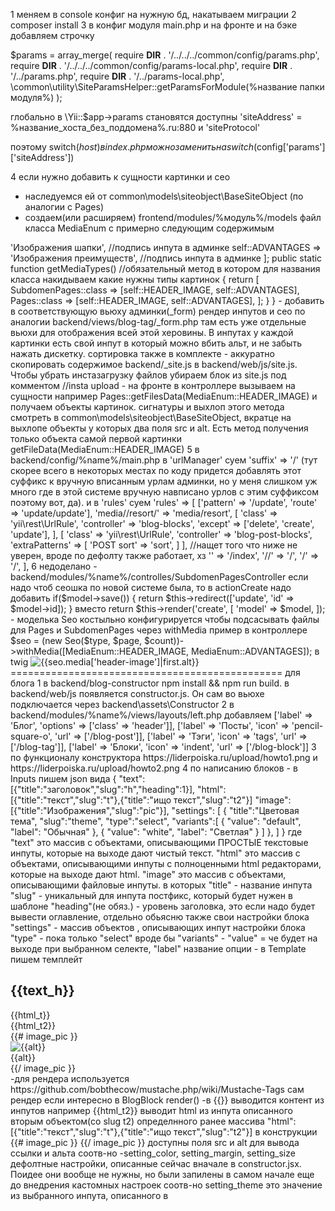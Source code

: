 1 меняем в console конфиг на нужную бд, накатываем миграции
2 composer install
3 в конфиг модуля main.php и на фронте и на бэке добавляем строчку

$params = array_merge(
    require __DIR__ . '/../../../common/config/params.php',
    require __DIR__ . '/../../../common/config/params-local.php',
    require __DIR__ . '/../params.php',
    require __DIR__ . '/../params-local.php',
    \common\utility\SiteParamsHelper::getParamsForModule(%название папки модуля%)
);

глобально в \Yii::$app->params становятся доступны 'siteAddress'  = %название_хоста_без_поддомена%.ru:880 и 'siteProtocol'

поэтому switch($host) в index.php можно заменить на switch($config['params']['siteAddress'])

4 если нужно добавить к сущности картинки и сео
- наследуемся ей от common\models\siteobject\BaseSiteObject (по аналогии с Pages)
- создаем(или расширяем) frontend/modules/%модуль%/models файл класса MediaEnum с примерно следующим содержимым

<?php
namespace frontend\modules\pmnbd\models;

use common\models\Pages;
use common\models\siteobject\BaseMediaEnum;
use common\models\SubdomenPages;

class MediaEnum extends BaseMediaEnum
{
    const HEADER_IMAGE = 'header-image'; //alias по которому будут доступны картинки
    const ADVANTAGES = 'advantages'; //alias по которому будут доступны картинки

    const LABEL_MAP = [
        self::HEADER_IMAGE => 'Изображения шапки', //подпись инпута в админке
        self::ADVANTAGES => 'Изображения преимуществ', //подпись инпута в админке
    ];

    public static function getMediaTypes() //обязательный метод в котором для названия класса накидываем какие нужны типы картинок
    {
        return [
            SubdomenPages::class => [self::HEADER_IMAGE, self::ADVANTAGES],
            Pages::class => [self::HEADER_IMAGE, self::ADVANTAGES],
        ];
    }
}

- добавить в соответствующую вьюху админки(_form) рендер инпутов и сео по аналогии backend/views/blog-tag/_form.php
там есть уже отдельные вьюхи для отображения всей этой херовины. В инпутах у каждой картинки есть свой инпут в который можно вбить альт, и не забыть нажать дискетку. сортировка также в комплекте
- аккуратно скопировать содержимое backend/_site.js в backend/web/js/site.js. Чтобы убрать инстазагрузку файлов убираем блок из site.js под комментом //insta upload
 
- на фронте в контроллере вызываем на сущности например Pages::getFilesData(MediaEnum::HEADER_IMAGE) и получаем объекты картинок. сигнатуры и выхлоп этого метода смотреть в common\models\siteobject\BaseSiteObject, вкратце на выхлопе объекты у которых два поля src и alt. Есть метод получения только объекта самой первой картинки getFileData(MediaEnum::HEADER_IMAGE)

5 в backend/config/%name%/main.php в 'urlManager' суем 'suffix' => '/' (тут скорее всего в некоторых местах по коду придется добавлять этот суффикс к вручную вписанным урлам админки, но у меня слишком уж много где в этой системе вручную навписано урлов с этим суффиксом поэтому вот, да). и в 'rules' суем

'rules' => [
                ['pattern' => '/update', 'route' => 'update/update'],
                'media/<id:\d+>/resort/<sort:\d+>' => 'media/resort',
                [
                    'class' => 'yii\rest\UrlRule',
                    'controller' => 'blog-blocks',
                    'except' => ['delete', 'create', 'update'],
                ],
                [
                    'class' => 'yii\rest\UrlRule',
                    'controller' => 'blog-post-blocks',
                    'extraPatterns' => [
                        'POST sort' => 'sort',
                    ]
                ],
                //нащет того что ниже не уверен, вроде по дефолту также работает, хз
                '<controller>' => '<controller>/index',
                '<controller>/<id:\d+>/<action>' => '<controller>/<action>',
                '<controller>/<action>' => '<controller>/<action>',
            ],

6 недоделано
- backend/modules/%name%/controlles/SubdomenPagesController если надо чтоб сеошка по новой системе была, то в actionCreate надо добавить 
if($model->save()) {
            return $this->redirect(['update', 'id' => $model->id]);
}
вместо
return $this->render('create', [
            'model' => $model,
        ]);
- моделька Seo костыльно конфигурируется чтобы подсасывать файлы для Pages и SubdomenPages через withMedia
пример в контроллере $seo = (new Seo($type, $page, $count))->withMedia([MediaEnum::HEADER_IMAGE, MediaEnum::ADVANTAGES]);
в twig <img src="{{seo.media["header-image"]|first.src}}" alt="{{seo.media['header-image']|first.alt}}">

===============================================
для блога
1 в backend/blog-constructor npm install && npm run build. в backend/web/js появляется constructor.js. Он сам во вьюхе подключается через backend\assets\Constructor
2 в backend/modules/%name%/views/layouts/left.php добавляем

['label' => 'Блог', 'options' => ['class' => 'header']],
['label' => 'Посты', 'icon' => 'pencil-square-o', 'url' => ['/blog-post']],
['label' => 'Тэги', 'icon' => 'tags', 'url' => ['/blog-tag']],
['label' => 'Блоки', 'icon' => 'indent', 'url' => ['/blog-block']]

3 по функционалу конструктора https://liderpoiska.ru/upload/howto1.png и https://liderpoiska.ru/upload/howto2.png

4 по написанию блоков

- в Inputs пишем json вида
{
    "text": [{"title":"заголовок","slug":"h","heading":1}],
    "html": [{"title":"текст","slug":"t"},{"title":"ищо текст","slug":"t2"}]
    "image":[{"title":"Изображения","slug":"pic"}], 
    "settings": [
        {
            "title":"Цветовая тема",
            "slug":"theme",
            "type":"select",
            "variants":[
                { "value": "default", "label": "Обычная" },
                { "value": "white", "label": "Светлая" }
            ]
            
        },
    ]
}
где "text" это массив с объектами, описывающими ПРОСТЫЕ текстовые инпуты, которые на выходе дают чистый текст.
"html" это массив с объектами, описывающими инпуты с полноценными html редакторами, которые на выходе дают html.
"image" это массив с объектами, описывающими файловые инпуты.
в которых
"title" - название инпута
"slug" - уникальный для инпута постфикс, который будет нужен в шаблоне
"heading"(не обяз.) - уровень заголовка, это если надо будет вывести оглавление, отдельно обьясню

также свои настройки блока "settings" - массив объектов , описывающих инпут настройки блока
"type" - пока только "select" вроде бы
"variants" - "value" = че будет на выходе при выбранном селекте, "label" название опции

- в Template пишем темплейт
<div id="{{paragraph.alias}}" class="post-block post-block_color_{{setting_color}} post-block_margin_{{setting_margin}}">
  <div class="wrapper wrapper_size_{{setting_size}}">
    <h2 class="post-block__h2">{{text_h}}</h2>
    <div class="post-block__text">{{html_t}}</div>
    <div class="post-block__text">{{html_t2}}</div>
    {{# image_pic }}
                    <div class="swiper-slide">
                        <img class="" src="{{src}}" alt="{{alt}}" />
                        <div class="swiper-slide__caption txt-format_color_{{setting_theme}}">
                            {{alt}}
                        </div>
                    </div>
    {{/ image_pic }}
  </div>
</div>
-для рендера используется https://github.com/bobthecow/mustache.php/wiki/Mustache-Tags
сам рендер если интересно в BlogBlock render()
-в {{}} выводится контент из инпутов
например {{html_t2}} выводит html из инпута описанного вторым объектом(со slug t2) определнного ранее массива "html": [{"title":"текст","slug":"t"},{"title":"ищо текст","slug":"t2"}]
в конструкции
    {{# image_pic }}
    {{/ image_pic }}
доступны поля src и alt для вывода ссылки и альта соотв-но
-setting_color, setting_margin, setting_size дефолтные настройки, описанные сейчас вначале в constructor.jsx. 
Поидее они вообще не нужны, но были запилены в самом начале еще до внедрения кастомных настроек
соотв-но setting_theme это значение из выбранного инпута, описанного в 



